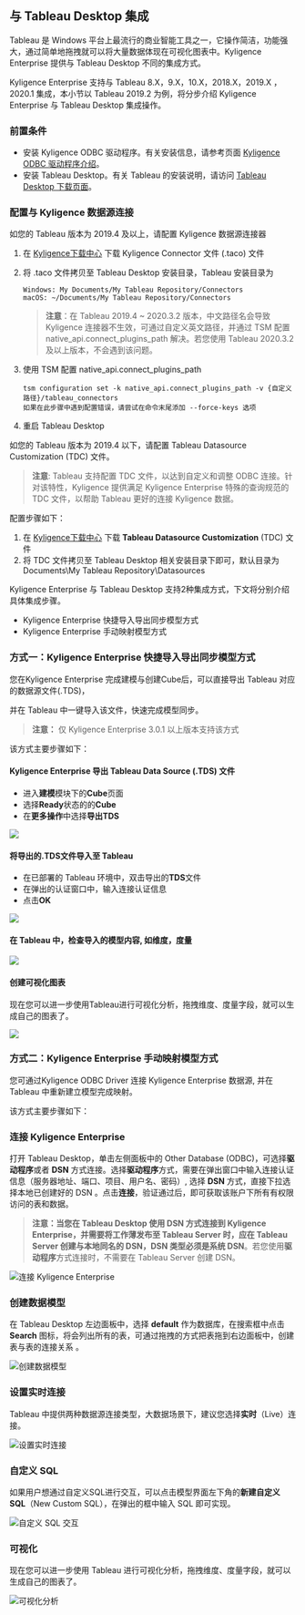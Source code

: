 ## 与 Tableau Desktop 集成

Tableau 是 Windows 平台上最流行的商业智能工具之一，它操作简洁，功能强大，通过简单地拖拽就可以将大量数据体现在可视化图表中。Kyligence Enterprise 提供与 Tableau Desktop 不同的集成方式。

Kyligence Enterprise 支持与 Tableau 8.X，9.X，10.X，2018.X，2019.X ，2020.1 集成，本小节以 Tableau 2019.2 为例，将分步介绍 Kyligence Enterprise 与 Tableau Desktop 集成操作。

### 前置条件

- 安装 Kyligence ODBC 驱动程序。有关安装信息，请参考页面 [Kyligence ODBC 驱动程序介绍](../../driver/odbc/README.md)。
- 安装 Tableau Desktop。有关 Tableau 的安装说明，请访问 [Tableau Desktop 下载页面](https://www.tableau.com/zh-cn/support/releases)。

### 配置与 Kyligence 数据源连接

如您的 Tableau 版本为 2019.4 及以上，请配置 Kyligence 数据源连接器

1. 在 [Kyligence下载中心](http://download.kyligence.io/#/download) 下载 Kyligence Connector 文件  (.taco) 文件

2. 将 .taco 文件拷贝至 Tableau Desktop 安装目录，Tableau 安装目录为 

   ```
   Windows: My Documents/My Tableau Repository/Connectors
   macOS: ~/Documents/My Tableau Repository/Connectors 
   ```

   > **注意**：在 Tableau 2019.4 ~ 2020.3.2 版本，中文路径名会导致 Kyligence 连接器不生效，可通过自定义英文路径，并通过 TSM 配置 native_api.connect_plugins_path 解决。若您使用 Tableau 2020.3.2 及以上版本，不会遇到该问题。

3. 使用 TSM 配置 native_api.connect_plugins_path

   ```
   tsm configuration set -k native_api.connect_plugins_path -v {自定义路径}/tableau_connectors
   如果在此步骤中遇到配置错误，请尝试在命令末尾添加 --force-keys 选项
   ```

4. 重启 Tableau Desktop



如您的 Tableau 版本为 2019.4 以下，请配置 Tableau Datasource Customization (TDC) 文件。

> **注意**: Tableau 支持配置 TDC 文件，以达到自定义和调整 ODBC 连接。针对该特性，Kyligence 提供满足 Kyligence Enterprise 特殊的查询规范的 TDC 文件，以帮助 Tableau 更好的连接 Kyligence 数据。

配置步骤如下：

1. 在 [Kyligence下载中心](http://download.kyligence.io/#/download) 下载 **Tableau Datasource Customization** (TDC) 文件
2. 将 TDC 文件拷贝至 Tableau Desktop 相关安装目录下即可，默认目录为 Documents\My Tableau Repository\Datasources



Kyligence Enterprise 与 Tableau Desktop 支持2种集成方式，下文将分别介绍具体集成步骤。

- Kyligence Enterprise 快捷导入导出同步模型方式
- Kyligence Enterprise 手动映射模型方式


### 方式一：Kyligence Enterprise 快捷导入导出同步模型方式

您在Kyligence Enterprise 完成建模与创建Cube后，可以直接导出 Tableau 对应的数据源文件(.TDS)，

并在 Tableau 中一键导入该文件，快速完成模型同步。

> **注意：** 仅 Kyligence Enterprise 3.0.1 以上版本支持该方式

该方式主要步骤如下：

#### Kyligence Enterprise 导出 Tableau Data Source (.TDS) 文件

- 进入**建模**模块下的**Cube**页面
- 选择**Ready**状态的的**Cube**
- 在**更多操作**中选择**导出TDS** 

![](../../images/tableau_desktop/1_Export_TDS.png)

#### 将导出的.TDS文件导入至 Tableau

- 在已部署的 Tableau 环境中，双击导出的**TDS**文件
- 在弹出的认证窗口中，输入连接认证信息
- 点击**OK**

![](../../images/tableau_desktop/2_Connect_Information.png)

#### 在 Tableau 中，检查导入的模型内容, 如维度，度量

![](../../images/tableau_desktop/3_Review_Dimension_Measure.png)

#### 创建可视化图表

现在您可以进一步使用Tableau进行可视化分析，拖拽维度、度量字段，就可以生成自己的图表了。

![](../../images/tableau_desktop/4_Charts.png)



### 方式二：Kyligence Enterprise 手动映射模型方式 

您可通过Kyligence ODBC Driver 连接 Kyligence Enterprise 数据源, 并在 Tableau 中重新建立模型完成映射。

该方式主要步骤如下：


### 连接 Kyligence Enterprise

打开 Tableau Desktop，单击左侧面板中的 Other Database (ODBC)，可选择**驱动程序**或者 **DSN** 方式连接。选择**驱动程序**方式，需要在弹出窗口中输入连接认证信息（服务器地址、端口、项目、用户名、密码）, 选择 **DSN** 方式，直接下拉选择本地已创建好的 DSN 。点击**连接**，验证通过后，即可获取该账户下所有有权限访问的表和数据。 

> **注意：**当您在 Tableau Desktop 使用 **DSN** 方式连接到 Kyligence Enterprise，并需要将工作薄发布至 Tableau Server 时，应在 Tableau Server 创建与本地同名的 DSN，DSN 类型必须是**系统 DSN**。若您使用**驱动程序**方式连接时，不需要在 Tableau Server 创建 DSN。

![连接 Kyligence Enterprise](../../images/tableau_desktop/5_ODBC.png)

### 创建数据模型

在 Tableau Desktop 左边面板中，选择 **default** 作为数据库，在搜索框中点击 **Search** 图标，将会列出所有的表，可通过拖拽的方式把表拖到右边面板中，创建表与表的连接关系 。

![创建数据模型](../../images/tableau_desktop/6_MODEL.png)

### 设置实时连接

Tableau 中提供两种数据源连接类型，大数据场景下，建议您选择**实时**（Live）连接。

![设置实时连接](../../images/tableau_desktop/7_LIVE.png)

### 自定义 SQL

如果用户想通过自定义SQL进行交互，可以点击模型界面左下角的**新建自定义 SQL**（New Custom SQL），在弹出的框中输入 SQL 即可实现。

![自定义 SQL 交互](../../images/tableau_desktop/8_Custom_SQL.png)

### 可视化

现在您可以进一步使用 Tableau 进行可视化分析，拖拽维度、度量字段，就可以生成自己的图表了。

![可视化分析](../../images/tableau_desktop/4_Charts.png)



